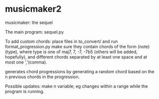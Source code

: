 # musicmaker2
musicmaker: the sequel

The main program: sequel.py

To add custom chords: place files in to_convert/ and run format_progression.py
                      make sure they contain chords of the form (note)(type), where
                      type is one of maj7, 7, -7, -7b5 (others will be added, hopefully),
                      and different chords separated by at least one space and at most one ','(comma).


generates chord progressions by generating a random chord based on the n previous chords in the progression.

Possible updates: make n variable; eg changes within a range while the program is running.
